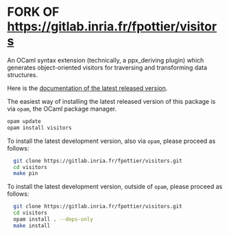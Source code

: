 # FORK OF https://gitlab.inria.fr/fpottier/visitors

An OCaml syntax extension (technically, a ppx_deriving plugin) which generates
object-oriented visitors for traversing and transforming data structures.

Here is the [documentation of the latest released version](http://gallium.inria.fr/~fpottier/visitors/manual.pdf).

The easiest way of installing the latest released version of this package is
via `opam`, the OCaml package manager.
```bash
opam update
opam install visitors
```

To install the latest development version, also via `opam`, please proceed as follows:
```bash
  git clone https://gitlab.inria.fr/fpottier/visitors.git
  cd visitors
  make pin
```

To install the latest development version, outside of `opam`, please proceed as follows:
```bash
  git clone https://gitlab.inria.fr/fpottier/visitors.git
  cd visitors
  opam install . --deps-only
  make install
```
